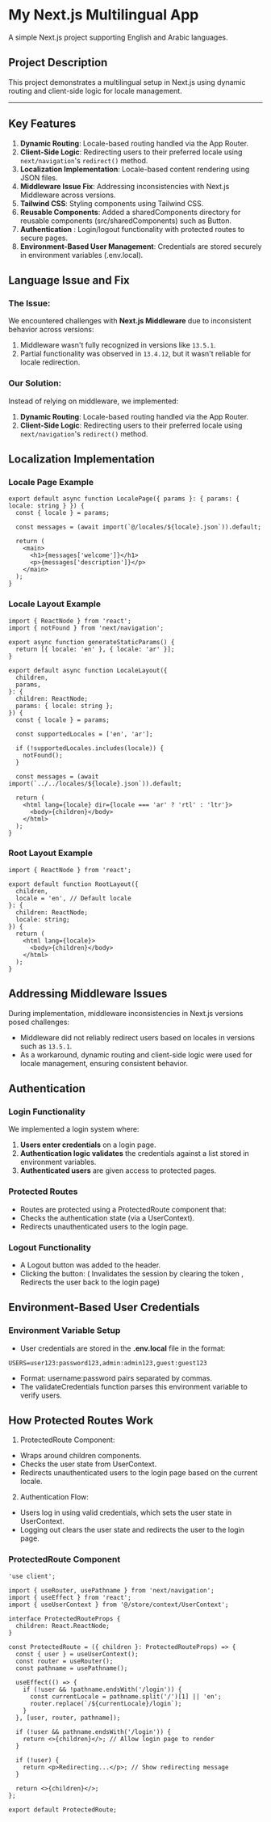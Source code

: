 # My Next.js Multilingual App

A simple Next.js project supporting English and Arabic languages.

## Project Description

This project demonstrates a multilingual setup in Next.js using dynamic routing and client-side logic for locale management.

---

## Key Features

1. **Dynamic Routing**: Locale-based routing handled via the App Router.
2. **Client-Side Logic**: Redirecting users to their preferred locale using `next/navigation`'s `redirect()` method.
3. **Localization Implementation**: Locale-based content rendering using JSON files.
4. **Middleware Issue Fix**: Addressing inconsistencies with Next.js Middleware across versions.
5. **Tailwind CSS**: Styling components using Tailwind CSS.
6. **Reusable Components**: Added a sharedComponents directory for reusable components (src/sharedComponents) such as Button.
7. **Authentication** : Login/logout functionality with protected routes to secure pages.
8. **Environment-Based User Management**: Credentials are stored securely in environment variables (.env.local).

## Language Issue and Fix

### **The Issue:**

We encountered challenges with **Next.js Middleware** due to inconsistent behavior across versions:

1. Middleware wasn't fully recognized in versions like `13.5.1`.
2. Partial functionality was observed in `13.4.12`, but it wasn't reliable for locale redirection.

### **Our Solution:**

Instead of relying on middleware, we implemented:

1. **Dynamic Routing**: Locale-based routing handled via the App Router.
2. **Client-Side Logic**: Redirecting users to their preferred locale using `next/navigation`'s `redirect()` method.

## Localization Implementation

### Locale Page Example

```tsx
export default async function LocalePage({ params }: { params: { locale: string } }) {
  const { locale } = params;

  const messages = (await import(`@/locales/${locale}.json`)).default;

  return (
    <main>
      <h1>{messages['welcome']}</h1>
      <p>{messages['description']}</p>
    </main>
  );
}
```

### Locale Layout Example

```tsx
import { ReactNode } from 'react';
import { notFound } from 'next/navigation';

export async function generateStaticParams() {
  return [{ locale: 'en' }, { locale: 'ar' }];
}

export default async function LocaleLayout({
  children,
  params,
}: {
  children: ReactNode;
  params: { locale: string };
}) {
  const { locale } = params;

  const supportedLocales = ['en', 'ar'];

  if (!supportedLocales.includes(locale)) {
    notFound();
  }

  const messages = (await import(`../../locales/${locale}.json`)).default;

  return (
    <html lang={locale} dir={locale === 'ar' ? 'rtl' : 'ltr'}>
      <body>{children}</body>
    </html>
  );
}
```

### Root Layout Example

```tsx
import { ReactNode } from 'react';

export default function RootLayout({
  children,
  locale = 'en', // Default locale
}: {
  children: ReactNode;
  locale: string;
}) {
  return (
    <html lang={locale}>
      <body>{children}</body>
    </html>
  );
}
```

## Addressing Middleware Issues

During implementation, middleware inconsistencies in Next.js versions posed challenges:

- Middleware did not reliably redirect users based on locales in versions such as `13.5.1`.
- As a workaround, dynamic routing and client-side logic were used for locale management, ensuring consistent behavior.

## Authentication

### Login Functionality

We implemented a login system where:

1. **Users enter credentials** on a login page.
2. **Authentication logic validates** the credentials against a list stored in environment variables.
3. **Authenticated users** are given access to protected pages.

### Protected Routes

- Routes are protected using a ProtectedRoute component that:
- Checks the authentication state (via a UserContext).
- Redirects unauthenticated users to the login page.

### Logout Functionality

- A Logout button was added to the header.
- Clicking the button: ( Invalidates the session by clearing the token , Redirects the user back to the login page)

## Environment-Based User Credentials

### Environment Variable Setup

- User credentials are stored in the **.env.local** file in the format:

```tsx
USERS=user123:password123,admin:admin123,guest:guest123
```

- Format: username:password pairs separated by commas.
- The validateCredentials function parses this environment variable to verify users.

## How Protected Routes Work

1. ProtectedRoute Component:

- Wraps around children components.
- Checks the user state from UserContext.
- Redirects unauthenticated users to the login page based on the current locale.

2. Authentication Flow:

- Users log in using valid credentials, which sets the user state in UserContext.
- Logging out clears the user state and redirects the user to the login page.

### ProtectedRoute Component

```tsx
'use client';

import { useRouter, usePathname } from 'next/navigation';
import { useEffect } from 'react';
import { useUserContext } from '@/store/context/UserContext';

interface ProtectedRouteProps {
  children: React.ReactNode;
}

const ProtectedRoute = ({ children }: ProtectedRouteProps) => {
  const { user } = useUserContext();
  const router = useRouter();
  const pathname = usePathname();

  useEffect(() => {
    if (!user && !pathname.endsWith('/login')) {
      const currentLocale = pathname.split('/')[1] || 'en';
      router.replace(`/${currentLocale}/login`);
    }
  }, [user, router, pathname]);

  if (!user && pathname.endsWith('/login')) {
    return <>{children}</>; // Allow login page to render
  }

  if (!user) {
    return <p>Redirecting...</p>; // Show redirecting message
  }

  return <>{children}</>;
};

export default ProtectedRoute;
```
